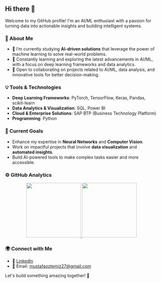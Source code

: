 ## Hi there 👋  

Welcome to my GitHub profile! I'm an AI/ML enthusiast with a passion for turning data into actionable insights and building intelligent systems.  

### 🌟 About Me  
- 🔭 I’m currently studying **AI-driven solutions** that leverage the power of machine learning to solve real-world problems.  
- 🌱 Constantly learning and exploring the latest advancements in AI/ML, with a focus on deep learning frameworks and data analytics.  
- 💯 Open to collaborating on projects related to AI/ML, data analysis, and innovative tools for better decision-making.  

### 💡 Tools & Technologies  
- **Deep Learning Frameworks**: PyTorch, TensorFlow, Keras, Pandas, scikit-learn  
- **Data Analytics & Visualization**: SQL, Power BI  
- **Cloud & Enterprise Solutions**: SAP BTP (Business Technology Platform)  
- **Programming**: Python  

### 🚀 Current Goals  
- Enhance my expertise in **Neural Networks** and **Computer Vision**.  
- Work on impactful projects that involve **data visualization** and **automated insights**.  
- Build AI-powered tools to make complex tasks easier and more accessible.  

### ⚙️ GitHub Analytics  

<p align="center">  
<a href="https://github.com/mustifiz">  
  <img height="180em" src="https://github-readme-stats-eight-theta.vercel.app/api?username=mustifiz&show_icons=true&theme=algolia&include_all_commits=true&count_private=true"/>  
  <img height="180em" src="https://github-readme-stats-eight-theta.vercel.app/api/top-langs/?username=mustifiz&layout=compact&langs_count=8&theme=algolia"/>  
</a>  
</p>  

### 🌍 Connect with Me  
- 💼 [LinkedIn](https://www.linkedin.com/in/mustafa%C3%B6ztemiz/)  
- 📧 Email: mustafaoztemiz27@gmail.com  

Let's build something amazing together! 🚀
